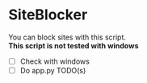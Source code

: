 # SiteBlocker
You can block sites with this script.
<br>
**This script is not tested with windows**
- [ ] Check with windows
- [ ] Do app.py TODO(s)
